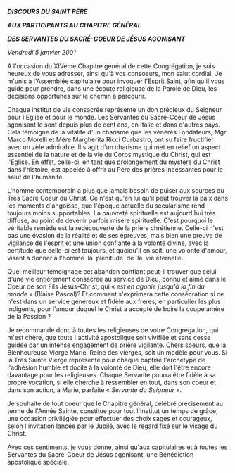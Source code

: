 ***DISCOURS DU SAINT PÈRE***

***AUX PARTICIPANTS AU CHAPITRE GÉNÉRAL***

***DES SERVANTES DU SACRÉ-COEUR DE JÉSUS AGONISANT***

*Vendredi 5 janvier 2001*

A l'occasion du XIVème Chapitre général de cette Congrégation, je suis heureux de vous adresser, ainsi qu'à vos consoeurs, mon salut cordial. Je m'unis à l'Assemblée capitulaire pour invoquer l'Esprit Saint, afin qu'il vous guide pour prendre, dans une écoute religieuse de la Parole de Dieu, les décisions opportunes sur le chemin à parcourir.

Chaque Institut de vie consacrée représente un don précieux du Seigneur pour l'Eglise et pour le monde. Les Servantes du Sacré-Coeur de Jésus agonisant le sont depuis plus de cent ans, en Italie et dans d'autres pays. Cela témoigne de la vitalité d'un charisme que les vénérés Fondateurs, Mgr Marco Morelli et Mère Margherita Ricci Curbastro, ont su faire fructifier avec un zèle admirable. Il s'agit d'un charisme qui met en relief un aspect essentiel de la nature et de la vie du Corps mystique du Christ, qui est l'Eglise. En effet, celle-ci, en tant que prolongement du mystère du Christ dans l'histoire, est appelée à offrir au Père des prières incessantes pour le salut de l'humanité.

L'homme contemporain a plus que jamais besoin de puiser aux sources du Très Sacré Coeur du Christ. Ce n'est qu'en lui qu'il peut trouver la paix dans les moments d'angoisse, que l'époque actuelle du sécularisme rend toujours moins supportables. La pauvreté spirituelle est aujourd'hui très diffuse, au point de devenir parfois misère spirituelle. C'est pourquoi le véritable remède est la redécouverte de la prière chrétienne. Celle-ci n'est pas une évasion de la réalité et de ses épreuves, mais bien une preuve de vigilance de l'esprit et une union confiante à la volonté divine, avec la certitude que celle-ci est toujours, et quoiqu'il en soit, une volonté d'amour, visant à donner à l'homme  la  plénitude  de  la  vie éternelle.

Quel meilleur témoignage cet abandon confiant peut-il trouver que celui d'une vie entièrement consacrée au service de Dieu, connu et aimé dans le Coeur de son Fils Jésus-Christ, qui « *est en agonie jusqu'à la fin du monde* » (Blaise Pascal)? Et comment s'exprimera cette consécration si ce n'est dans un service généreux et fidèle aux frères, en particulier les plus indigents, pour l'amour duquel le Christ a accepté de boire la coupe amère de la Passion ?

Je recommande donc à toutes les religieuses de votre Congrégation, qui m'est chère, que toute l'activité apostolique soit vivifiée et sans cesse guidée par un intense engagement de prière vigilante. Chers soeurs, que la Bienheureuse Vierge Marie, Reine des vierges, soit un modèle pour vous. Si la Très Sainte Vierge représente pour chaque baptisé l'archétype de l'adhésion humble et docile à la volonté de Dieu, elle doit l'être encore davantage pour les religieuses. Chaque Servante pourra être fidèle à sa propre vocation, si elle cherche à ressembler en tout, dans son coeur et dans son action, à Marie, parfaite « *Servante du Seigneur* ».

Je souhaite de tout coeur que le Chapitre général, célébré précisément au terme de l'Année Sainte, constitue pour tout l'Institut un temps de grâce, une occasion privilégiée pour effectuer des choix sages et courageux, selon l'invitation lancée par le Jubilé, avec le regard fixé sur le visage du Christ.

Avec ces sentiments, je vous donne, ainsi qu'aux capitulaires et à toutes les Servantes du Sacré-Coeur de Jésus agonisant, une Bénédiction apostolique spéciale.